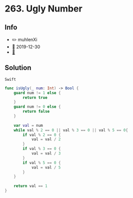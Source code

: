 # 263. Ugly Number

## Info
- ✏️ muhlenXi
-  📅 2019-12-30
- [🔗](https://leetcode-cn.com/problems/ugly-number/)

## Solution

`Swift`

```swift
func isUgly(_ num: Int) -> Bool {
    guard num != 1 else {
        return true
    }
    guard num != 0 else {
        return false
    }
    
    var val = num
    while val % 2 == 0 || val % 3 == 0 || val % 5 == 0{
        if val % 2 == 0 {
            val = val / 2
        }
        if val % 3 == 0 {
            val = val / 3
        }
        if val % 5 == 0 {
            val = val / 5
        }
    }
    
    return val == 1
}
```